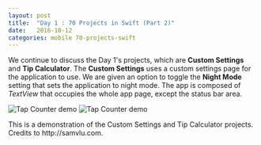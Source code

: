 ```yaml
---
layout: post
title:  "Day 1 : 70 Projects in Swift (Part 2)"
date:   2016-10-12
categories: mobile 70-projects-swift
---
```


We continue to discuss the Day 1's projects, which are __Custom Settings__ and __Tip Calculator__. The __Custom Settings__ uses a custom settings page for the application to use. We are given an option to toggle the __Night Mode__ setting that sets the application to night mode. The app is composed of _TextView_ that occupies the whole app page, except the status bar area. 

<div class="post-image post-image--split">
    <img src="http://samvlu.com/images/ios-04-custom-settings.gif" alt="Tap Counter demo" />
    <img src="http://samvlu.com/images/ios-05-tip-calculator.gif" alt="Tap Counter demo" />
    <p class="post-image-caption">
   		This is a demonstration of the Custom Settings and Tip Calculator projects. Credits to http://samvlu.com.
    </p>
</div>
